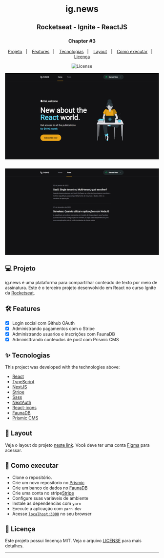 <h1 align="center">ig.news</h1>
<h2 align="center">Rocketseat - Ignite - ReactJS</h2>

<h3 align="center">Chapter #3</h3>
<p align="center">
  <a href="#-Project">Projeto</a>&nbsp;&nbsp;&nbsp;|&nbsp;&nbsp;&nbsp;
  <a href="#hammer_and_wrench-Features">Features</a>&nbsp;&nbsp;&nbsp;|&nbsp;&nbsp;&nbsp;
  <a href="#-Technologies">Tecnologias</a>&nbsp;&nbsp;&nbsp;|&nbsp;&nbsp;&nbsp;
  <a href="#-Layout">Layout</a>&nbsp;&nbsp;&nbsp;|&nbsp;&nbsp;&nbsp;
  <a href="#-How-to-execute">Como executar</a>&nbsp;&nbsp;&nbsp;|&nbsp;&nbsp;&nbsp;
  <a href="#-Licence">Licença</a>
</p>

<p align="center">
  <img alt="License" src="https://img.shields.io/static/v1?label=license&message=MIT&color=069446&labelColor=000000">
</p>

<img align="center" src="./public/images/next.png" slt="ig.news" />

##

<img align="center" src="./public/images/next1.png" slt="ig.news" />

## 💻 Projeto

ig.news é uma plataforma para compartilhar conteúdo de texto por meio de assinatura. Este  é o terceiro projeto desenvolvido em React no curso Ignite da [Rocketseat](https://rocketseat.com.br/).

## :hammer_and_wrench: Features

- [x] Login social com Github OAuth
- [x] Administrando pagamentos com o Stripe
- [x] Administrando usuarios e inscrições com FaunaDB
- [x] Administtrando conteudos de post com Prismic CMS

## ✨ Tecnologias

This project was developed with the technologies above:

- [React](https://reactjs.org)
- [TypeScript](https://www.typescriptlang.org)
- [NextJS](https://nextjs.org)
- [Stripe](https://stripe.com)
- [Sass](https://sass-lang.com)
- [NextAuth](https://next-auth.js.org)
- [React-icons](https://react-icons.github.io/react-icons)
- [FaunaDB](https://www.fauna.com)
- [Prismic CMS](https://prismic.io)

## 🔖 Layout

Veja o layout do projeto [neste link](https://www.figma.com/file/tJ7aBsWFbHGxpK3wyY6Eoh/ig.news). Você deve ter uma conta [Figma](http://figma.com) para acessar.

## 🚀 Como executar

- Clone o repositório.
- Crie um novo repositorio no [Prismic](https://prismic.io)
- Crie um banco de dados no [FaunaDB](https://www.fauna.com)
- Crie uma conta no stripe[Stripe](https://stripe.com)
- Configure suas variáveis de ambiente
- Instale as dependencias com  `yarn`
- Execute a aplicação com `yarn dev`
- Acesse [`localhost:3000`](http://localhost:3000) no seu browser

## 📄 Licença

Este projeto possui lincença MIT. Veja o arquivo [LICENSE](./LICENSE) para mais detalhes.

---


